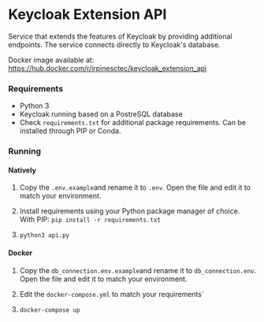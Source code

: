 # Keycloak Extension API

Service that extends the features of Keycloak by providing additional endpoints. The service connects directly to Keycloak's database.

Docker image available at: https://hub.docker.com/r/irpinesctec/keycloak_extension_api

### Requirements

- Python 3 
- Keycloak running based on a PostreSQL database
- Check `requirements.txt` for additional package requirements. Can be installed through PIP or Conda.

### Running 

#### Natively 

1. Copy the `.env.example`and rename it to `.env`. 
   Open the file and edit it to match your environment.

2. Install requirements using your Python package manager of choice. With PIP:
   `pip install -r requirements.txt`
   
3. `python3 api.py`

#### Docker
1. Copy the `db_connection.env.example`and rename it to `db_connection.env`. 
   Open the file and edit it to match your environment.
   
2. Edit the `docker-compose.yml` to match your requirements`

3. `docker-compose up`